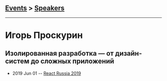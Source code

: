 ## [Events](../README.md) > [Speakers](../speakers.md)
---

# Игорь Проскурин

## Изолированная разработка — от дизайн-систем до сложных приложений
- 2019 Jun 01 -- [React Russia 2019](https://www.youtube.com/watch?v=m-dNun9XPPY)    

